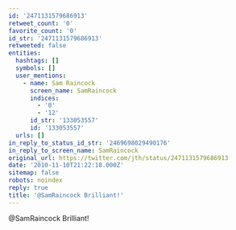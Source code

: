 ```yaml
---
id: '2471131579686913'
retweet_count: '0'
favorite_count: '0'
id_str: '2471131579686913'
retweeted: false
entities:
  hashtags: []
  symbols: []
  user_mentions:
    - name: Sam Raincock
      screen_name: SamRaincock
      indices:
        - '0'
        - '12'
      id_str: '133053557'
      id: '133053557'
  urls: []
in_reply_to_status_id_str: '2469698029490176'
in_reply_to_screen_name: SamRaincock
original_url: https://twitter.com/jth/status/2471131579686913
date: '2010-11-10T21:22:18.000Z'
sitemap: false
robots: noindex
reply: true
title: '@SamRaincock Brilliant!'
---
```


@SamRaincock Brilliant!